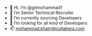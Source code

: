 - 👋 Hi, I’m @gitmohammad1
- 👀 I’m Senior Technical Recruiter
- 🌱 I’m currently sourcing Developers 
- 💞️ I’m looking for all kind of Developers
- 📫 mohammad.khatri@collabera.com

<!---
gitmohammad1/gitmohammad1 is a ✨ special ✨ repository because its `README.md` (this file) appears on your GitHub profile.
You can click the Preview link to take a look at your changes.
--->
